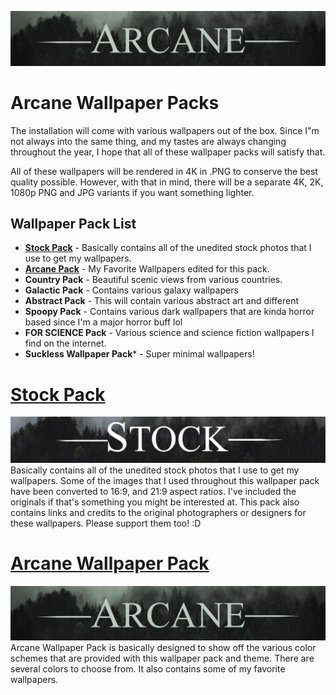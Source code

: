 ![Arcane Wallpaper Example](https://github.com/ArcaneLinux/ArcaneBranding/raw/main/Branding/Arcane%20Banner.png)
# Arcane Wallpaper Packs
The installation will come with various wallpapers out of the box. Since I"m not always into the same thing, and my tastes are always changing throughout the year, I hope that all of these wallpaper packs will satisfy that.

All of these wallpapers will be rendered in 4K in .PNG to conserve the best quality possible. However, with that in mind, there will be a separate 4K, 2K, 1080p PNG and JPG variants if you want something lighter.

## Wallpaper Pack List
- [**Stock Pack**](https://github.com/ArcaneLinux/arcane-wallpaper-packs/wiki/Stock-Wallpaper-Pack) - Basically contains all of the unedited stock photos that I use to get my wallpapers.
- [**Arcane Pack**](https://github.com/ArcaneLinux/arcane-wallpaper-packs/wiki/Arcane-Wallpaper-Pack) - My Favorite Wallpapers edited for this pack.
- **Country Pack** - Beautiful scenic views from various countries.
- **Galactic Pack** - Contains various galaxy wallpapers 
- **Abstract Pack** - This will contain various abstract art and different 
- **Spoopy Pack** - Contains various dark wallpapers that are kinda horror based since I'm a major horror buff lol
- **FOR SCIENCE Pack** - Various science and science fiction wallpapers I find on the internet.
- **Suckless Wallpaper Pack*** - Super minimal wallpapers!

# [**Stock Pack**](https://github.com/ArcaneLinux/arcane-wallpaper-packs/wiki/Stock-Wallpaper-Pack)
![Stock Wallpaper Banner](https://github.com/ArcaneLinux/arcane-wallpaper-packs/blob/main/Projects/Banners/Stock%20Wallpaper%20Banner.png)
Basically contains all of the unedited stock photos that I use to get my wallpapers. Some of the images that I used throughout this wallpaper pack have been converted to 16:9, and 21:9 aspect ratios. I've included the originals if that's something you might be interested at. This pack also contains links and credits to the original photographers or designers for these wallpapers. Please support them too! :D

# **[Arcane Wallpaper Pack](https://github.com/ArcaneLinux/arcane-wallpaper-packs/wiki/Arcane-Wallpaper-Pack)**
![Arcane Wallpaper Example](https://github.com/ArcaneLinux/ArcaneBranding/raw/main/Branding/Arcane%20Banner.png)
Arcane Wallpaper Pack is basically designed to show off the various color schemes that are provided with this wallpaper pack and theme. There are several colors to choose from. It also contains some of my favorite wallpapers.


